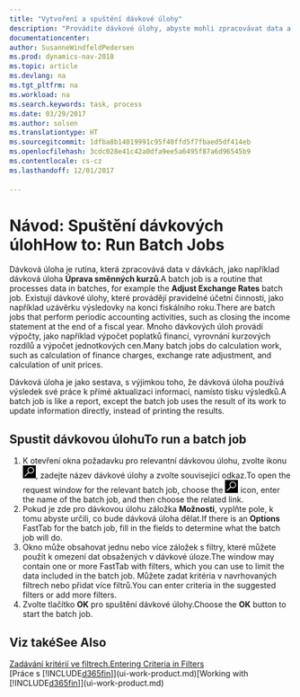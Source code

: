 ```yaml
---
title: "Vytvoření a spuštění dávkové úlohy"
description: "Provádíte dávkové úlohy, abyste mohli zpracovávat data a aktualizovat informace, například provádět pravidelné účetní činnosti nebo provádět výpočty."
documentationcenter: 
author: SusanneWindfeldPedersen
ms.prod: dynamics-nav-2018
ms.topic: article
ms.devlang: na
ms.tgt_pltfrm: na
ms.workload: na
ms.search.keywords: task, process
ms.date: 03/29/2017
ms.author: solsen
ms.translationtype: HT
ms.sourcegitcommit: 1dfba8b14019991c95f40ffd5f7fbaed5df414eb
ms.openlocfilehash: 3cdc028e41c42a0dfa9ee5a6495f87a6d96545b9
ms.contentlocale: cs-cz
ms.lasthandoff: 12/01/2017

---
```

# <a name="how-to-run-batch-jobs"></a><span data-ttu-id="c0fd4-103">Návod: Spuštění dávkových úloh</span><span class="sxs-lookup"><span data-stu-id="c0fd4-103">How to: Run Batch Jobs</span></span>
<span data-ttu-id="c0fd4-104">Dávková úloha je rutina, která zpracovává data v dávkách, jako například dávková úloha **Úprava směnných kurzů**.</span><span class="sxs-lookup"><span data-stu-id="c0fd4-104">A batch job is a routine that processes data in batches, for example the **Adjust Exchange Rates** batch job.</span></span> <span data-ttu-id="c0fd4-105">Existují dávkové úlohy, které provádějí pravidelné účetní činnosti, jako například uzávěrku výsledovky na konci fiskálního roku.</span><span class="sxs-lookup"><span data-stu-id="c0fd4-105">There are batch jobs that perform periodic accounting activities, such as closing the income statement at the end of a fiscal year.</span></span> <span data-ttu-id="c0fd4-106">Mnoho dávkových úloh provádí výpočty, jako například výpočet poplatků financí, vyrovnání kurzových rozdílů a výpočet jednotkových cen.</span><span class="sxs-lookup"><span data-stu-id="c0fd4-106">Many batch jobs do calculation work, such as calculation of finance charges, exchange rate adjustment, and calculation of unit prices.</span></span>

<span data-ttu-id="c0fd4-107">Dávková úloha je jako sestava, s výjimkou toho, že dávková úloha používá výsledek své práce k přímé aktualizaci informací, namísto tisku výsledků.</span><span class="sxs-lookup"><span data-stu-id="c0fd4-107">A batch job is like a report, except the batch job uses the result of its work to update information directly, instead of printing the results.</span></span>

## <a name="to-run-a-batch-job"></a><span data-ttu-id="c0fd4-108">Spustit dávkovou úlohu</span><span class="sxs-lookup"><span data-stu-id="c0fd4-108">To run a batch job</span></span>
1. <span data-ttu-id="c0fd4-109">K otevření okna požadavku pro relevantní dávkovou úlohu, zvolte ikonu ![Hledat stránku nebo sestavu](media/ui-search/search_small.png "Ikona Hledat stránku nebo sestavu"), zadejte název dávkové úlohy a zvolte související odkaz.</span><span class="sxs-lookup"><span data-stu-id="c0fd4-109">To open the request window for the relevant batch job, choose the ![Search for Page or Report](media/ui-search/search_small.png "Search for Page or Report icon") icon, enter the name of the batch job, and then choose the related link.</span></span>
2. <span data-ttu-id="c0fd4-110">Pokud je zde pro dávkovou úlohu záložka **Možnosti**, vyplňte pole, k tomu abyste určili, co bude dávková úloha dělat.</span><span class="sxs-lookup"><span data-stu-id="c0fd4-110">If there is an **Options** FastTab for the batch job, fill in the fields to determine what the batch job will do.</span></span>
3. <span data-ttu-id="c0fd4-111">Okno může obsahovat jednu nebo více záložek s filtry, které můžete použít k omezení dat obsažených v dávkové úloze.</span><span class="sxs-lookup"><span data-stu-id="c0fd4-111">The window may contain one or more FastTab with filters, which you can use to limit the data included in the batch job.</span></span> <span data-ttu-id="c0fd4-112">Můžete zadat kritéria v navrhovaných filtrech nebo přidat více filtrů.</span><span class="sxs-lookup"><span data-stu-id="c0fd4-112">You can enter criteria in the suggested filters or add more filters.</span></span>
4. <span data-ttu-id="c0fd4-113">Zvolte tlačítko **OK** pro spuštění dávkové úlohy.</span><span class="sxs-lookup"><span data-stu-id="c0fd4-113">Choose the **OK** button to start the batch job.</span></span>

## <a name="see-also"></a><span data-ttu-id="c0fd4-114">Viz také</span><span class="sxs-lookup"><span data-stu-id="c0fd4-114">See Also</span></span>
[<span data-ttu-id="c0fd4-115">Zadávání kritérií ve filtrech.</span><span class="sxs-lookup"><span data-stu-id="c0fd4-115">Entering Criteria in Filters</span></span>](ui-enter-criteria-filters.md)  
<span data-ttu-id="c0fd4-116">[Práce s [!INCLUDE[d365fin](includes/d365fin_md.md)]](ui-work-product.md)</span><span class="sxs-lookup"><span data-stu-id="c0fd4-116">[Working with [!INCLUDE[d365fin](includes/d365fin_md.md)]](ui-work-product.md)</span></span>

